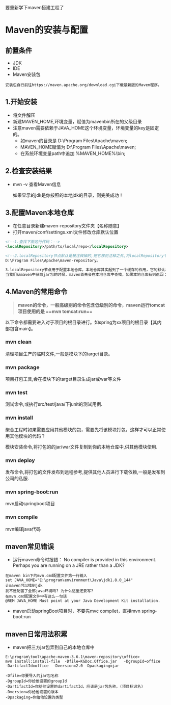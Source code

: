 要重新学下maven搭建工程了

# Maven的安装与配置

## 前置条件
- JDK
- IDE
- Maven安装包
```
安装包自行前往https://maven.apache.org/download.cgi下载最新版的Maven程序。
```
## 1.开始安装
- 将文件解压
- 新建MAVEN_HOME,环境变量，赋值为mavenbin所在的父级目录
- 注意maven需要依赖于JAVA_HOME这个环境变量，环境变量的key是固定的。
  - 如maven的目录是 D:\Program Files\Apache\maven;
  - MAVEN_HOME赋值为 D:\Program Files\Apache\maven;
  - 在系统环境变量path中追加 %MAVEN_HOME%\bin\;
## 2.检查安装结果

- mvn -v 查看Maven信息

  如果显示的jdk是你按照的本地jdk的目录，则完美成功！

## 3.配置Maven本地仓库
- 在任意目录新建maven-repository文件夹【名称随意】
- 打开maven/conf/settings.xml文件修改仓库默认位置
```xml
<!--1.查找下面这行代码：-->
<localRepository>/path/to/local/repo</localRepository>

<!--2.localRepository节点默认是被注释掉的,把它移到注释之外,将localRepository节点的值改为我们在创建的目录-->
D:\Program Files\Apache\maven-repository。

3.localRepository节点用于配置本地仓库，本地仓库其实起到了一个缓存的作用，它的默认地址是 C:\Users\用户名.m2。
当我们从maven中获取jar包的时候，maven首先会在本地仓库中查找，如果本地仓库有则返回；如果没有则从远程仓库中获取包，并在本地库中保存。
```

## 4.Maven的常用命令

> **maven的命令，一般高级别的命令包含低级别的命令，maven运行tomcat项目使用的是 ==mvn tomcat:run==**

以下命令都需要进入对于项目的根目录进行。如spring为xx项目的根目录【其内部包含main】。

### mvn clean

清理项目生产的临时文件,一般是模块下的target目录。

### mvn package

项目打包工具,会在模块下的target目录生成jar或war等文件

### mvn test

测试命令,或执行src/test/java/下junit的测试用例.

### mvn install 

聚合工程时如果需要应用其他模块的包，需要先将该模块打包，这样才可以正常使用其他模块的代码？

模块安装命令,将打包的的jar/war文件复制到你的本地仓库中,供其他模块使用.

### mvn deploy 

发布命令,将打包的文件发布到远程参考,提供其他人员进行下载依赖,一般是发布到公司的私服.

### mvn  spring-boot:run

mvn启动springboot项目

### mvn compile

mvn编译java代码

## maven常见错误
-   运行maven命令时报错： 
    No compiler is provided in this environment. Perhaps you are running on a JRE rather than a JDK?
```
在maven bin下的mvn.cmd配置文件第一行输入
set JAVA_HOME="E:\program\environment\Java\jdk1.8.0_144"
让maven可以找到jdk
我不是配置了全部java环境吗? 为什么这里还要写?
在mvn.cmd配置文件中有这么一句话
@REM JAVA_HOME Must point at your Java Development Kit installation.
```
-   maven启动springBoot项目时，不要先mvc compilet，直接mvn spring-boot:run
## maven日常用法积累

- maven把三方jar包弄到自己的本地仓库中
```
E:\program\tool\apache-maven-3.6.1\maven-repository\office>
mvn install:install-file  -Dfile=KGDoc.Office.jar   -DgroupId=office  -DartifactId=office  -Dversion=2.0 -Dpackaging=jar

-Dfile=你要导入的jar包名称
-DgroupId=你给他设置的groupId
-DartifactId=你给他设置的dartifactId，应该是jar包名称，(项目标识名)
-Dversion=你给他设置的版本
-Dpackaging=你给他设置的类型
```